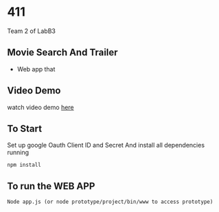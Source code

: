 # 411

Team 2 of LabB3 

## Movie Search And Trailer 
 - Web app that 
 
## Video Demo
watch video demo [here]()
 
## To Start 
Set up google Oauth Client ID and Secret
And install all dependencies running
```
npm install
```
 
## To run the WEB APP
```
Node app.js (or node prototype/project/bin/www to access prototype)
```
